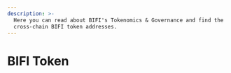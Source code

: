 ```yaml
---
description: >-
  Here you can read about BIFI's Tokenomics & Governance and find the
  cross-chain BIFI token addresses.
---
```


# BIFI Token


